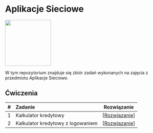 <p align="center">
  <h1>Aplikacje Sieciowe</h1>
    <a href="#" align="center">
        <img height=150 src="https://us.edu.pl/wp-content/uploads/Nieprzypisane/us-600x315.png">
    </a>

W tym repozytorium znajduje się zbiór zadań wykonanych na zajęcia z przedmiotu Aplikacje Sieciowe.

## Ćwiczenia

| #    | Zadanie                                                    |  Rozwiązanie                                                     |
| ---- | :----------------------------------------------------------- | ------------------------------------------------------------ |
| 1    | Kalkulator kredytowy| [<a href="https://github.com/Pogryziony/AplikacjeSieciowe/tree/KalkulatorKredytowy">Rozwiązanie</a>] |
| 2    | Kalkulator kredytowy z logowaniem| [<a href="https://github.com/Pogryziony/AplikacjeSieciowe/tree/KalkulatorKredytowyZLogowaniem">Rozwiązanie</a>] |
